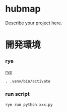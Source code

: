 # hubmap

Describe your project here.

# 開発環境
### rye
[rye](https://github.com/mitsuhiko/rye) 
```
. .venv/bin/activate
```
### run script 
```
rye run python xxx.py
```